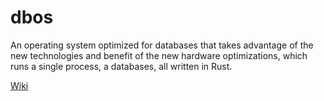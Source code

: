 # dbos

An operating system optimized for databases that takes advantage of the new technologies and benefit of the new hardware optimizations, which runs a single process, a databases, all written in Rust.

[Wiki](https://github.com/radumarias/dbos/wiki)
